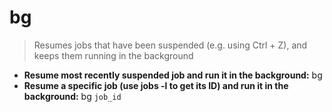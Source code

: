 # bg
> Resumes jobs that have been suspended (e.g. using Ctrl + Z), and keeps them running in the background
- **Resume most recently suspended job and run it in the background:**
bg
- **Resume a specific job (use jobs -l to get its ID) and run it in the background:**
bg `job_id`

